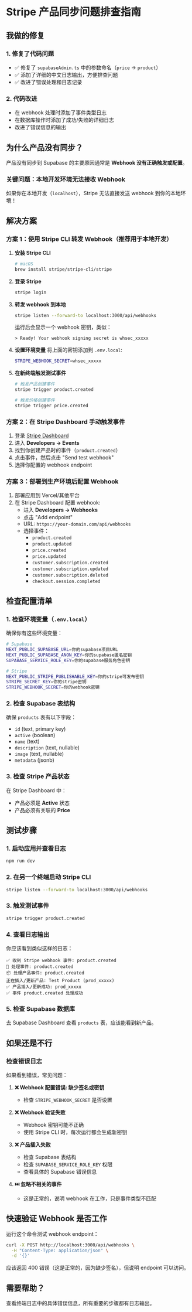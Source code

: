 # Stripe 产品同步问题排查指南

## 我做的修复

### 1. 修复了代码问题
- ✅ 修复了 `supabaseAdmin.ts` 中的参数命名（`price` → `product`）
- ✅ 添加了详细的中文日志输出，方便排查问题
- ✅ 改进了错误处理和日志记录

### 2. 代码改进
- 在 webhook 处理时添加了事件类型日志
- 在数据库操作时添加了成功/失败的详细日志
- 改进了错误信息的输出

## 为什么产品没有同步？

产品没有同步到 Supabase 的主要原因通常是 **Webhook 没有正确触发或配置**。

### 关键问题：本地开发环境无法接收 Webhook

如果你在本地开发（`localhost`），Stripe 无法直接发送 webhook 到你的本地环境！

## 解决方案

### 方案 1：使用 Stripe CLI 转发 Webhook（推荐用于本地开发）

1. **安装 Stripe CLI**
   ```bash
   # macOS
   brew install stripe/stripe-cli/stripe
   ```

2. **登录 Stripe**
   ```bash
   stripe login
   ```

3. **转发 webhook 到本地**
   ```bash
   stripe listen --forward-to localhost:3000/api/webhooks
   ```
   
   运行后会显示一个 webhook 密钥，类似：
   ```
   > Ready! Your webhook signing secret is whsec_xxxxx
   ```

4. **设置环境变量**
   将上面的密钥添加到 `.env.local`:
   ```bash
   STRIPE_WEBHOOK_SECRET=whsec_xxxxx
   ```

5. **在新终端触发测试事件**
   ```bash
   # 触发产品创建事件
   stripe trigger product.created
   
   # 触发价格创建事件
   stripe trigger price.created
   ```

### 方案 2：在 Stripe Dashboard 手动触发事件

1. 登录 [Stripe Dashboard](https://dashboard.stripe.com)
2. 进入 **Developers → Events**
3. 找到你创建产品时的事件（`product.created`）
4. 点击事件，然后点击 "Send test webhook"
5. 选择你配置的 webhook endpoint

### 方案 3：部署到生产环境后配置 Webhook

1. 部署应用到 Vercel/其他平台
2. 在 Stripe Dashboard 配置 webhook:
   - 进入 **Developers → Webhooks**
   - 点击 "Add endpoint"
   - URL: `https://your-domain.com/api/webhooks`
   - 选择事件：
     - `product.created`
     - `product.updated`
     - `price.created`
     - `price.updated`
     - `customer.subscription.created`
     - `customer.subscription.updated`
     - `customer.subscription.deleted`
     - `checkout.session.completed`

## 检查配置清单

### 1. 检查环境变量（`.env.local`）

确保你有这些环境变量：

```bash
# Supabase
NEXT_PUBLIC_SUPABASE_URL=你的supabase项目URL
NEXT_PUBLIC_SUPABASE_ANON_KEY=你的supabase匿名密钥
SUPABASE_SERVICE_ROLE_KEY=你的supabase服务角色密钥

# Stripe
NEXT_PUBLIC_STRIPE_PUBLISHABLE_KEY=你的stripe可发布密钥
STRIPE_SECRET_KEY=你的stripe密钥
STRIPE_WEBHOOK_SECRET=你的webhook密钥
```

### 2. 检查 Supabase 表结构

确保 `products` 表有以下字段：
- `id` (text, primary key)
- `active` (boolean)
- `name` (text)
- `description` (text, nullable)
- `image` (text, nullable)
- `metadata` (jsonb)

### 3. 检查 Stripe 产品状态

在 Stripe Dashboard 中：
- 产品必须是 **Active** 状态
- 产品必须有关联的 **Price**

## 测试步骤

### 1. 启动应用并查看日志

```bash
npm run dev
```

### 2. 在另一个终端启动 Stripe CLI

```bash
stripe listen --forward-to localhost:3000/api/webhooks
```

### 3. 触发测试事件

```bash
stripe trigger product.created
```

### 4. 查看日志输出

你应该看到类似这样的日志：

```
✅ 收到 Stripe webhook 事件: product.created
🔄 处理事件: product.created
📦 处理产品事件: product.created
正在插入/更新产品: Test Product (prod_xxxxx)
✅ 产品插入/更新成功: prod_xxxxx
✅ 事件 product.created 处理成功
```

### 5. 检查 Supabase 数据库

去 Supabase Dashboard 查看 `products` 表，应该能看到新产品。

## 如果还是不行

### 检查错误日志

如果看到错误，常见问题：

1. **❌ Webhook 配置错误: 缺少签名或密钥**
   - 检查 `STRIPE_WEBHOOK_SECRET` 是否设置

2. **❌ Webhook 验证失败**
   - Webhook 密钥可能不正确
   - 使用 Stripe CLI 时，每次运行都会生成新密钥

3. **❌ 产品插入失败**
   - 检查 Supabase 表结构
   - 检查 `SUPABASE_SERVICE_ROLE_KEY` 权限
   - 查看具体的 Supabase 错误信息

4. **⏭️ 忽略不相关的事件**
   - 这是正常的，说明 webhook 在工作，只是事件类型不匹配

## 快速验证 Webhook 是否工作

运行这个命令测试 webhook endpoint：

```bash
curl -X POST http://localhost:3000/api/webhooks \
  -H "Content-Type: application/json" \
  -d '{}'
```

应该返回 400 错误（这是正常的，因为缺少签名），但说明 endpoint 可以访问。

## 需要帮助？

查看终端日志中的具体错误信息，所有重要的步骤都有日志输出。

